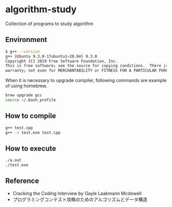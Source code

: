 # algorithm-study

Collection of programs to study algorithm

## Environment

```bash
$ g++ --version
g++ (Ubuntu 9.3.0-17ubuntu1~20.04) 9.3.0
Copyright (C) 2019 Free Software Foundation, Inc.
This is free software; see the source for copying conditions.  There is NO
warranty; not even for MERCHANTABILITY or FITNESS FOR A PARTICULAR PURPOSE.
```

When it is necessary to upgrade compiler, following commands are example of using homebrew.

```bash
brew upgrade gcc
source ~/.bash_profile
```

## How to compile

```bash
g++ test.cpp
g++ -o test.exe test.cpp
```

## How to execute

```bash
./a.out
./test.exe
```

## Reference

- Cracking the Coding Interview by Gayle Laakmann Mcdowell
- プログラミングコンテスト攻略のためのアルゴリズムとデータ構造
